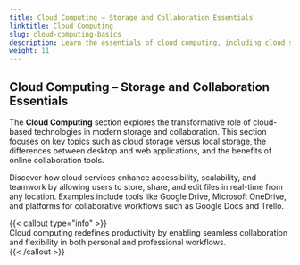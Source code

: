 ```yaml
---
title: Cloud Computing – Storage and Collaboration Essentials
linktitle: Cloud Computing
slug: cloud-computing-basics
description: Learn the essentials of cloud computing, including cloud storage, online collaboration tools, and how they enhance productivity and connectivity.
weight: 11
---
```


## Cloud Computing – Storage and Collaboration Essentials

The **Cloud Computing** section explores the transformative role of cloud-based technologies in modern storage and collaboration. This section focuses on key topics such as cloud storage versus local storage, the differences between desktop and web applications, and the benefits of online collaboration tools.

Discover how cloud services enhance accessibility, scalability, and teamwork by allowing users to store, share, and edit files in real-time from any location. Examples include tools like Google Drive, Microsoft OneDrive, and platforms for collaborative workflows such as Google Docs and Trello.

{{< callout type="info" >}}  
Cloud computing redefines productivity by enabling seamless collaboration and flexibility in both personal and professional workflows.  
{{< /callout >}}

